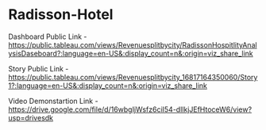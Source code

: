 # Radisson-Hotel


Dashboard Public Link - https://public.tableau.com/views/Revenuesplitbycity/RadissonHospitlityAnalysisDaseboard?:language=en-US&:display_count=n&:origin=viz_share_link

Story Public Link - https://public.tableau.com/views/Revenuesplitbycity_16817164350060/Story1?:language=en-US&:display_count=n&:origin=viz_share_link

Video Demonstartion Link - https://drive.google.com/file/d/16wbgIjWsfz6ciI54-dllkjJEfHtoceW6/view?usp=drivesdk

